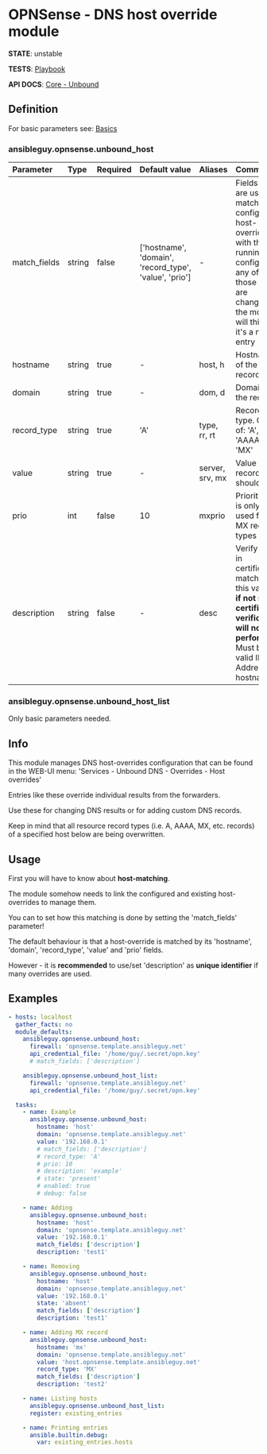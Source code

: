 # OPNSense - DNS host override module

**STATE**: unstable

**TESTS**: [Playbook](https://github.com/ansibleguy/collection_opnsense/blob/stable/tests/unbound_host.yml)

**API DOCS**: [Core - Unbound](https://docs.opnsense.org/development/api/core/unbound.html)

## Definition

For basic parameters see: [Basics](https://github.com/ansibleguy/collection_opnsense/blob/stable/docs/use_basic.md#definition)

### ansibleguy.opnsense.unbound_host

| Parameter  | Type   | Required | Default value | Aliases         | Comment                                                                                                                                                      |
|:-----------|:-------|:---------|:--------------|:----------------|:-------------------------------------------------------------------------------------------------------------------------------------------------------------|
| match_fields     | string | false    | ['hostname', 'domain', 'record_type', 'value', 'prio']              | -               | Fields that are used to match configured host-overrides with the running config - if any of those fields are changed, the module will think it's a new entry |
| hostname     | string | true     | -             | host, h         | Hostname of the record                                                                                                                                       |
| domain     | string | true     | -             | dom, d          | Domain of the record                                                                                                                                         |
| record_type   | string | true     | 'A'           | type, rr, rt    | Record type. One of: 'A', 'AAAA', 'MX'                                                                                                                       |
| value   | string | true     | -             | server, srv, mx | Value the record should hold                                                                                                                                 |
| prio | int    | false    | 10            | mxprio          | Priority that is only used for MX record types                                                                                                               |
| description | string | false    | -             | desc            | Verify if CN in certificate matches this value, **if not set - certificate verification will not be performed**! Must be a valid IP-Address or hostname.     |

### ansibleguy.opnsense.unbound_host_list

Only basic parameters needed.

## Info

This module manages DNS host-overrides configuration that can be found in the WEB-UI menu: 'Services - Unbound DNS - Overrides - Host overrides'

Entries like these override individual results from the forwarders.

Use these for changing DNS results or for adding custom DNS records.

Keep in mind that all resource record types (i.e. A, AAAA, MX, etc. records) of a specified host below are being overwritten.

## Usage

First you will have to know about **host-matching**.

The module somehow needs to link the configured and existing host-overrides to manage them.

You can to set how this matching is done by setting the 'match_fields' parameter!

The default behaviour is that a host-override is matched by its 'hostname', 'domain', 'record_type', 'value' and 'prio' fields.

However - it is **recommended** to use/set 'description' as **unique identifier** if many overrides are used.


## Examples

```yaml
- hosts: localhost
  gather_facts: no
  module_defaults:
    ansibleguy.opnsense.unbound_host:
      firewall: 'opnsense.template.ansibleguy.net'
      api_credential_file: '/home/guy/.secret/opn.key'
      # match_fields: ['description']

    ansibleguy.opnsense.unbound_host_list:
      firewall: 'opnsense.template.ansibleguy.net'
      api_credential_file: '/home/guy/.secret/opn.key'

  tasks:
    - name: Example
      ansibleguy.opnsense.unbound_host:
        hostname: 'host'
        domain: 'opnsense.template.ansibleguy.net'
        value: '192.168.0.1'
        # match_fields: ['description']
        # record_type: 'A'
        # prio: 10
        # description: 'example'
        # state: 'present'
        # enabled: true
        # debug: false

    - name: Adding
      ansibleguy.opnsense.unbound_host:
        hostname: 'host'
        domain: 'opnsense.template.ansibleguy.net'
        value: '192.168.0.1'
        match_fields: ['description']
        description: 'test1'

    - name: Removing
      ansibleguy.opnsense.unbound_host:
        hostname: 'host'
        domain: 'opnsense.template.ansibleguy.net'
        value: '192.168.0.1'
        state: 'absent'
        match_fields: ['description']
        description: 'test1'

    - name: Adding MX record
      ansibleguy.opnsense.unbound_host:
        hostname: 'mx'
        domain: 'opnsense.template.ansibleguy.net'
        value: 'host.opnsense.template.ansibleguy.net'
        record_type: 'MX'
        match_fields: ['description']
        description: 'test2'

    - name: Listing hosts
      ansibleguy.opnsense.unbound_host_list:
      register: existing_entries

    - name: Printing entries
      ansible.builtin.debug:
        var: existing_entries.hosts
```
